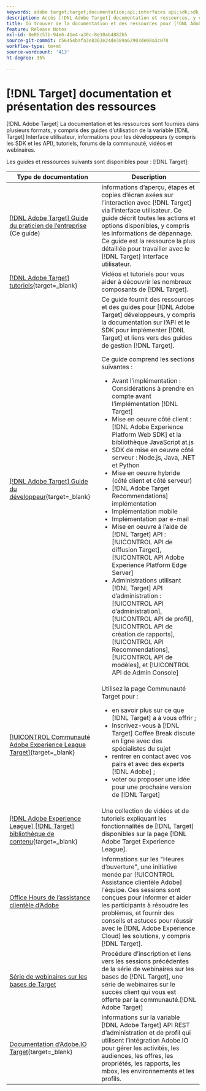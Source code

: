 ```yaml
---
keywords: adobe target;target;documentation;api;interfaces api;sdk;sdk;tutoriels;doc;documentation
description: Accès [!DNL Adobe Target] documentation et ressources, y compris aide en ligne, tutoriels, vidéos et documentation destinée aux développeurs (SDK, API et bibliothèques JavaScript).
title: Où trouver de la documentation et des ressources pour [!DNL Adobe Target]?
feature: Release Notes
exl-id: 8e06c57b-94e6-41e4-a30c-8e10ab4882b5
source-git-commit: c56454bafa3e8363e24de389a62903de08a3c070
workflow-type: tm+mt
source-wordcount: '413'
ht-degree: 35%

---
```


# [!DNL Target] documentation et présentation des ressources

[!DNL Adobe Target] La documentation et les ressources sont fournies dans plusieurs formats, y compris des guides d’utilisation de la variable [!DNL Target] Interface utilisateur, informations pour les développeurs (y compris les SDK et les API), tutoriels, forums de la communauté, vidéos et webinaires.

Les guides et ressources suivants sont disponibles pour : [!DNL Target]:

| Type de documentation | Description |
| --- | --- |
| [[!DNL Adobe Target] Guide du praticien de l’entreprise](/help/main/target-home.md)<br>(Ce guide) | Informations d’aperçu, étapes et copies d’écran axées sur l’interaction avec [!DNL Target] via l’interface utilisateur. Ce guide décrit toutes les actions et options disponibles, y compris les informations de dépannage. Ce guide est la ressource la plus détaillée pour travailler avec le [!DNL Target] Interface utilisateur. |
| [[!DNL Adobe Target] tutoriels](https://experienceleague.adobe.com/docs/target-learn/tutorials/overview.html?lang=fr){target=_blank} | Vidéos et tutoriels pour vous aider à découvrir les nombreux composants de [!DNL Target]. |
| [[!DNL Adobe Target] Guide du développeur](https://developer.adobe.com/target/){target=_blank} | Ce guide fournit des ressources et des guides pour [!DNL Adobe Target] développeurs, y compris la documentation sur l’API et le SDK pour implémenter [!DNL Target] et liens vers des guides de gestion [!DNL Target].<P>Ce guide comprend les sections suivantes :<ul><li>Avant l’implémentation : Considérations à prendre en compte avant l’implémentation [!DNL Target]</li><li>Mise en oeuvre côté client : [!DNL Adobe Experience Platform Web SDK] et la bibliothèque JavaScript at.js</li><li>SDK de mise en oeuvre côté serveur : Node.js, Java, .NET et Python</li><li>Mise en oeuvre hybride (côté client et côté serveur)</li><li>[!DNL Adobe Target Recommendations] implémentation</li><li>Implémentation mobile</li><li>Implémentation par e-mail</li><li>Mise en oeuvre à l’aide de [!DNL Target] API : [!UICONTROL API de diffusion Target], [!UICONTROL API Adobe Experience Platform Edge Server]</li><li>Administrations utilisant [!DNL Target] API d’administration : [!UICONTROL API d’administration], [!UICONTROL API de profil], [!UICONTROL API de création de rapports], [!UICONTROL API Recommendations], [!UICONTROL API de modèles], et [!UICONTROL API de Admin Console]</li></ul> |
| [[!UICONTROL Communauté Adobe Experience League Target]](https://experienceleaguecommunities.adobe.com/t5/adobe-target/ct-p/adobe-target-community?profile.language=fr){target=_blank} | Utilisez la page Communauté Target pour :<ul><li>en savoir plus sur ce que [!DNL Target] a à vous offrir ;</li><li>Inscrivez-vous à [!DNL Target] Coffee Break discute en ligne avec des spécialistes du sujet</li><li>rentrer en contact avec vos pairs et avec des experts [!DNL Adobe] ;</li><li>voter ou proposer une idée pour une prochaine version de [!DNL Target] |
| [[!DNL Adobe Experience League] [!DNL Target] bibliothèque de contenu](https://experienceleague.adobe.com/#recommended/solutions/target){target=_blank} | Une collection de vidéos et de tutoriels expliquant les fonctionnalités de [!DNL Target] disponibles sur la page [!DNL Adobe Target Experience League]. |
| [Office Hours de l’assistance clientèle d’Adobe](/help/main/cmp-resources-and-contact-information.md#concept_58EA30379D3B48C4848BA2A8C464A5B7) | Informations sur les &quot;Heures d’ouverture&quot;, une initiative menée par [!UICONTROL Assistance clientèle Adobe] l&#39;équipe. Ces sessions sont conçues pour informer et aider les participants à résoudre les problèmes, et fournir des conseils et astuces pour réussir avec le [!DNL Adobe Experience Cloud] les solutions, y compris [!DNL Target]. |
| [Série de webinaires sur les bases de Target](https://landing.adobe.com/acs/2018/na/adobe-target/registration.html) | Procédure d’inscription et liens vers les sessions précédentes de la série de webinaires sur les bases de [!DNL Target], une série de webinaires sur le succès client qui vous est offerte par la communauté.[!DNL Adobe Target] |
| [Documentation d’Adobe.IO Target](https://developer.adobe.com/target/implement/server-side/){target=_blank} | Informations sur la variable [!DNL Adobe Target] API REST d’administration et de profil qui utilisent l’intégration Adobe.IO pour gérer les activités, les audiences, les offres, les propriétés, les rapports, les mbox, les environnements et les profils. |
